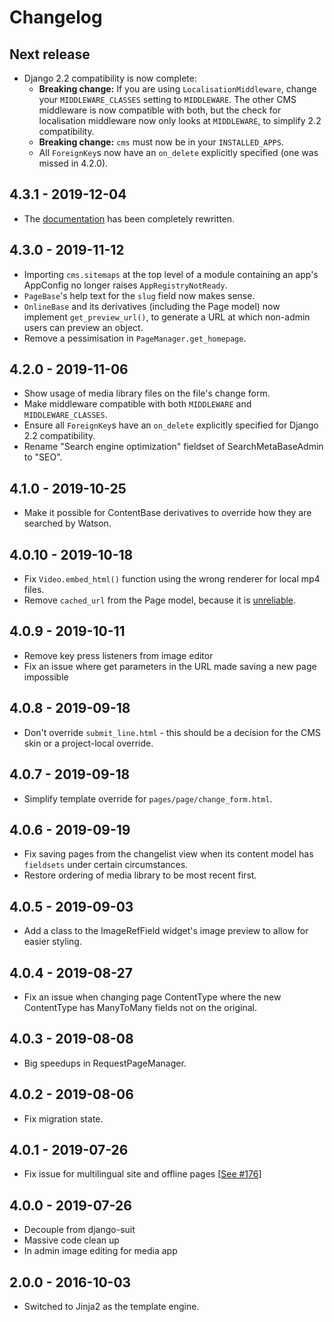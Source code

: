 # Changelog

## Next release
* Django 2.2 compatibility is now complete:
  * **Breaking change:** If you are using `LocalisationMiddleware`, change your `MIDDLEWARE_CLASSES` setting to `MIDDLEWARE`. The other CMS middleware is now compatible with both, but the check for localisation middleware now only looks at `MIDDLEWARE`, to simplify 2.2 compatibility.
  * **Breaking change:** `cms` must now be in your `INSTALLED_APPS`.
  * All `ForeignKey`s now have an `on_delete` explicitly specified (one was missed in 4.2.0).

## 4.3.1 - 2019-12-04
* The [documentation](https://onespacemedia.github.io/cms/) has been completely rewritten.

## 4.3.0 - 2019-11-12
* Importing `cms.sitemaps` at the top level of a module containing an app's AppConfig no longer raises `AppRegistryNotReady`.
* `PageBase`'s help text for the `slug` field now makes sense.
* `OnlineBase` and its derivatives (including the Page model) now implement `get_preview_url()`, to generate a URL at which non-admin users can preview an object.
* Remove a pessimisation in `PageManager.get_homepage`.

## 4.2.0 - 2019-11-06

* Show usage of media library files on the file's change form.
* Make middleware compatible with both `MIDDLEWARE` and `MIDDLEWARE_CLASSES`.
* Ensure all `ForeignKey`s have an `on_delete` explicitly specified for Django 2.2 compatibility.
* Rename "Search engine optimization" fieldset of SearchMetaBaseAdmin to "SEO".

## 4.1.0 - 2019-10-25
* Make it possible for ContentBase derivatives to override how they are searched by Watson.

## 4.0.10 - 2019-10-18
* Fix `Video.embed_html()` function using the wrong renderer for local mp4 files.
* Remove `cached_url` from the Page model, because it is [unreliable](https://github.com/onespacemedia/cms/pull/181).

## 4.0.9 - 2019-10-11

* Remove key press listeners from image editor
* Fix an issue where get parameters in the URL made saving a new page impossible

## 4.0.8 - 2019-09-18

* Don't override `submit_line.html` - this should be a decision for the CMS skin or a project-local override.

## 4.0.7 - 2019-09-18

* Simplify template override for `pages/page/change_form.html`.

## 4.0.6 - 2019-09-19

* Fix saving pages from the changelist view when its content model has `fieldsets` under certain circumstances.
* Restore ordering of media library to be most recent first.

## 4.0.5 - 2019-09-03

* Add a class to the ImageRefField widget's image preview to allow for easier styling.

## 4.0.4 - 2019-08-27

* Fix an issue when changing page ContentType where the new ContentType has ManyToMany fields not on the original.

## 4.0.3 - 2019-08-08

* Big speedups in RequestPageManager.

## 4.0.2 - 2019-08-06

* Fix migration state.

## 4.0.1 - 2019-07-26

* Fix issue for multilingual site and offline pages [[See #176](https://github.com/onespacemedia/cms/pull/176/files)]

## 4.0.0 - 2019-07-26

* Decouple from django-suit
* Massive code clean up
* In admin image editing for media app

## 2.0.0 - 2016-10-03

* Switched to Jinja2 as the template engine.
